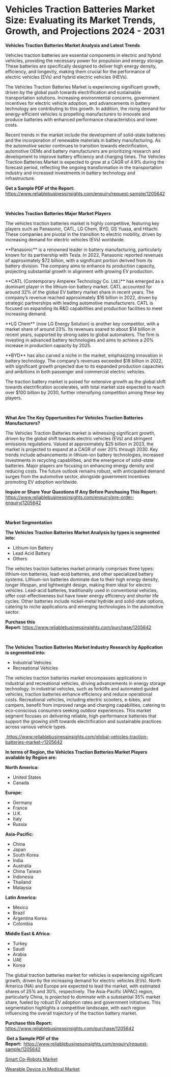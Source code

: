 <p><h1>Vehicles Traction Batteries Market Size: Evaluating its Market Trends, Growth, and Projections 2024 - 2031</h1></p><p><strong>Vehicles Traction Batteries Market Analysis and Latest Trends</strong></p>
<p><p>Vehicles traction batteries are essential components in electric and hybrid vehicles, providing the necessary power for propulsion and energy storage. These batteries are specifically designed to deliver high energy density, efficiency, and longevity, making them crucial for the performance of electric vehicles (EVs) and hybrid electric vehicles (HEVs).</p><p>The Vehicles Traction Batteries Market is experiencing significant growth, driven by the global push towards electrification and sustainable transportation solutions. Increasing environmental concerns, government incentives for electric vehicle adoption, and advancements in battery technology are contributing to this growth. In addition, the rising demand for energy-efficient vehicles is propelling manufacturers to innovate and produce batteries with enhanced performance characteristics and lower costs.</p><p>Recent trends in the market include the development of solid-state batteries and the incorporation of renewable materials in battery manufacturing. As the automotive sector continues to transition towards electrification, automotive OEMs and battery manufacturers are prioritizing research and development to improve battery efficiency and charging times. The Vehicles Traction Batteries Market is expected to grow at a CAGR of 4.9% during the forecast period, reflecting the ongoing transformation in the transportation industry and increased investments in battery technology and infrastructure.</p></p>
<p><strong>Get a Sample PDF of the Report:&nbsp;</strong> <a href="https://www.reliablebusinessinsights.com/enquiry/request-sample/1205642?utm_campaign=62&utm_medium=2&utm_source=Github&utm_content=ia&utm_term=31122024&utm_id=vehicles-traction-batteries">https://www.reliablebusinessinsights.com/enquiry/request-sample/1205642</a></p>
<p>&nbsp;</p>
<p><strong>Vehicles Traction Batteries Major Market Players</strong></p>
<p><p>The vehicles traction batteries market is highly competitive, featuring key players such as Panasonic, CATL, LG Chem, BYD, GS Yuasa, and Hitachi. These companies are pivotal in the transition to electric mobility, driven by increasing demand for electric vehicles (EVs) worldwide.</p><p>**Panasonic** is a renowned leader in battery manufacturing, particularly known for its partnership with Tesla. In 2022, Panasonic reported revenues of approximately $72 billion, with a significant portion derived from its battery division. The company aims to enhance its production capacity, projecting substantial growth in alignment with growing EV production.</p><p>**CATL (Contemporary Amperex Technology Co. Ltd.)** has emerged as a dominant player in the lithium-ion battery market. CATL accounted for around 32% of the global EV battery market share in recent years. The company’s revenue reached approximately $16 billion in 2022, driven by strategic partnerships with leading automotive manufacturers. CATL is focused on expanding its R&D capabilities and production facilities to meet increasing demand.</p><p>**LG Chem** (now LG Energy Solution) is another key competitor, with a market share of around 23%. Its revenues soared to about $14 billion in recent years, supported by strong sales to global automakers. The firm is investing in advanced battery technologies and aims to achieve a 20% increase in production capacity by 2025.</p><p>**BYD** has also carved a niche in the market, emphasizing innovation in battery technology. The company’s revenues exceeded $18 billion in 2022, with significant growth projected due to its expanded production capacities and ambitions in both passenger and commercial electric vehicles.</p><p>The traction battery market is poised for extensive growth as the global shift towards electrification accelerates, with total market size expected to reach over $100 billion by 2030, further intensifying competition among these key players.</p></p>
<p>&nbsp;</p>
<p><strong>What Are The Key Opportunities For Vehicles Traction Batteries Manufacturers?</strong></p>
<p><p>The Vehicles Traction Batteries market is witnessing significant growth, driven by the global shift towards electric vehicles (EVs) and stringent emissions regulations. Valued at approximately $25 billion in 2023, the market is projected to expand at a CAGR of over 20% through 2030. Key trends include advancements in lithium-ion battery technologies, increased investments in recycling capabilities, and the emergence of solid-state batteries. Major players are focusing on enhancing energy density and reducing costs. The future outlook remains robust, with anticipated demand surges from the automotive sector, alongside government incentives promoting EV adoption worldwide.</p></p>
<p><strong>Inquire or Share Your Questions If Any Before Purchasing This Report:</strong> <a href="https://www.reliablebusinessinsights.com/enquiry/pre-order-enquiry/1205642?utm_campaign=62&utm_medium=2&utm_source=Github&utm_content=ia&utm_term=31122024&utm_id=vehicles-traction-batteries">https://www.reliablebusinessinsights.com/enquiry/pre-order-enquiry/1205642</a></p>
<p>&nbsp;</p>
<p><strong>Market Segmentation</strong></p>
<p><strong>The Vehicles Traction Batteries Market Analysis by types is segmented into:</strong></p>
<p><ul><li>Lithium-Ion Battery</li><li>Lead Acid Battery</li><li>Others</li></ul></p>
<p><p>The vehicles traction batteries market primarily comprises three types: lithium-ion batteries, lead-acid batteries, and other specialized battery systems. Lithium-ion batteries dominate due to their high energy density, longer lifespan, and lightweight design, making them ideal for electric vehicles. Lead-acid batteries, traditionally used in conventional vehicles, offer cost-effectiveness but have lower energy efficiency and shorter life cycles. Other batteries include nickel-metal hydride and solid-state options, catering to niche applications and emerging technologies in the automotive sector.</p></p>
<p><strong>Purchase this Report:&nbsp;</strong><a href="https://www.reliablebusinessinsights.com/purchase/1205642?utm_campaign=62&utm_medium=2&utm_source=Github&utm_content=ia&utm_term=31122024&utm_id=vehicles-traction-batteries">https://www.reliablebusinessinsights.com/purchase/1205642</a></p>
<p>&nbsp;</p>
<p><strong>The Vehicles Traction Batteries Market Industry Research by Application is segmented into:</strong></p>
<p><ul><li>Industrial Vehicles</li><li>Recreational Vehicles</li></ul></p>
<p><p>The vehicles traction batteries market encompasses applications in industrial and recreational vehicles, driving advancements in energy storage technology. In industrial vehicles, such as forklifts and automated guided vehicles, traction batteries enhance efficiency and reduce operational costs. Recreational vehicles, including electric scooters, e-bikes, and campers, benefit from improved range and charging capabilities, catering to eco-conscious consumers seeking outdoor experiences. This market segment focuses on delivering reliable, high-performance batteries that support the growing shift towards electrification and sustainable practices across various vehicle types.</p></p>
<p><a href="https://www.reliablebusinessinsights.com/global-vehicles-traction-batteries-market-r1205642?utm_campaign=62&utm_medium=2&utm_source=Github&utm_content=ia&utm_term=31122024&utm_id=vehicles-traction-batteries">&nbsp;https://www.reliablebusinessinsights.com/global-vehicles-traction-batteries-market-r1205642</a></p>
<p><strong>In terms of Region, the Vehicles Traction Batteries Market Players available by Region are:</strong></p>
<p>
    <p> <strong> North America: </strong>
        <ul>
            <li>United States</li>
            <li>Canada</li>
        </ul>
        </p> 
    <p> <strong> Europe: </strong>
        <ul>
            <li>Germany</li>
            <li>France</li>
            <li>U.K.</li>
            <li>Italy</li>
            <li>Russia</li>
        </ul>
        </p> 
    <p> <strong> Asia-Pacific: </strong>
        <ul>
            <li>China</li>
            <li>Japan</li>
            <li>South Korea</li>
            <li>India</li>
            <li>Australia</li>
            <li>China Taiwan</li>
            <li>Indonesia</li>
            <li>Thailand</li>
            <li>Malaysia</li>
        </ul>
        </p> 
    <p> <strong> Latin America: </strong>
        <ul>
            <li>Mexico</li>
            <li>Brazil</li>
            <li>Argentina Korea</li>
            <li>Colombia</li>
        </ul>
        </p> 
    <p> <strong> Middle East & Africa: </strong>
        <ul>
            <li>Turkey</li>
            <li>Saudi</li>
            <li>Arabia</li>
            <li>UAE</li>
            <li>Korea</li>
        </ul>
    </p>
    </p>
<p><p>The global traction batteries market for vehicles is experiencing significant growth, driven by the increasing demand for electric vehicles (EVs). North America (NA) and Europe are expected to lead the market, with estimated shares of 25% and 30%, respectively. The Asia-Pacific (APAC) region, particularly China, is projected to dominate with a substantial 35% market share, fueled by robust EV adoption rates and government initiatives. This segmentation highlights a competitive landscape, with each region influencing the overall trajectory of the traction battery market.</p></p>
<p><strong>Purchase this Report: </strong><a href="https://www.reliablebusinessinsights.com/purchase/1205642?utm_campaign=62&utm_medium=2&utm_source=Github&utm_content=ia&utm_term=31122024&utm_id=vehicles-traction-batteries">https://www.reliablebusinessinsights.com/purchase/1205642</a></p>
<p>&nbsp;<strong>Get a Sample PDF of the Report:&nbsp;&nbsp;</strong><a href="https://www.reliablebusinessinsights.com/enquiry/request-sample/1205642?utm_campaign=62&utm_medium=2&utm_source=Github&utm_content=ia&utm_term=31122024&utm_id=vehicles-traction-batteries">https://www.reliablebusinessinsights.com/enquiry/request-sample/1205642</a></p>
<p><strong></strong></p>
<p><p><a href="https://github.com/jamastodola515/Market-Research-Report-List-1/blob/main/smart-co-robots-market.md?utm_campaign=62&utm_medium=2&utm_source=Github&utm_content=ia&utm_term=31122024&utm_id=vehicles-traction-batteries">Smart Co-Robots Market</a></p><p><a href="https://github.com/organophelia8282/Market-Research-Report-List-1/blob/main/wearable-device-in-medical-market.md?utm_campaign=62&utm_medium=2&utm_source=Github&utm_content=ia&utm_term=31122024&utm_id=vehicles-traction-batteries">Wearable Device in Medical Market</a></p></p>
